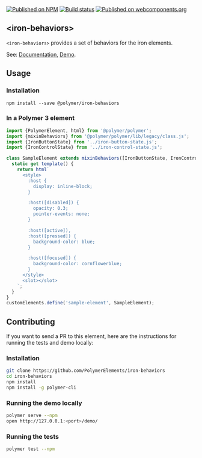 <!---
This README is automatically generated from the comments in these files:
iron-button-state.html  iron-control-state.html

Edit those files, and our readme bot will duplicate them over here!
Edit this file, and the bot will squash your changes :)

The bot does some handling of markdown. Please file a bug if it does the wrong
thing! https://github.com/PolymerLabs/tedium/issues
-->

[![Published on NPM](https://img.shields.io/npm/v/@polymer/iron-behaviors.svg)](https://www.npmjs.com/package/@polymer/iron-behaviors)
[![Build status](https://travis-ci.org/PolymerElements/iron-behaviors.svg?branch=master)](https://travis-ci.org/PolymerElements/iron-behaviors)
[![Published on webcomponents.org](https://img.shields.io/badge/webcomponents.org-published-blue.svg)](https://webcomponents.org/element/@polymer/iron-behaviors)

## &lt;iron-behaviors&gt;
`<iron-behaviors>` provides a set of behaviors for the iron elements.

See: [Documentation](https://www.webcomponents.org/element/@polymer/iron-behaviors),
  [Demo](https://www.webcomponents.org/element/@polymer/iron-behaviors/demo/demo/index.html).

## Usage

### Installation
```
npm install --save @polymer/iron-behaviors
```

### In a Polymer 3 element
```js
import {PolymerElement, html} from '@polymer/polymer';
import {mixinBehaviors} from '@polymer/polymer/lib/legacy/class.js';
import {IronButtonState} from '../iron-button-state.js';
import {IronControlState} from '../iron-control-state.js';

class SampleElement extends mixinBehaviors([IronButtonState, IronControlState], PolymerElement) {
  static get template() {
    return html`
      <style>
        :host {
          display: inline-block;
        }

        :host([disabled]) {
          opacity: 0.3;
          pointer-events: none;
        }

        :host([active]),
        :host([pressed]) {
          background-color: blue;
        }

        :host([focused]) {
          background-color: cornflowerblue;
        }
      </style>
      <slot></slot>
    `;
  }
}
customElements.define('sample-element', SampleElement);
```

## Contributing
If you want to send a PR to this element, here are
the instructions for running the tests and demo locally:

### Installation
```sh
git clone https://github.com/PolymerElements/iron-behaviors
cd iron-behaviors
npm install
npm install -g polymer-cli
```

### Running the demo locally
```sh
polymer serve --npm
open http://127.0.0.1:<port>/demo/
```

### Running the tests
```sh
polymer test --npm
```
